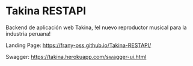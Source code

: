 # Takina RESTAPI
Backend de aplicación web Takina, !el nuevo reproductor musical para la industria peruana!

Landing Page: https://frany-oss.github.io/Takina-RESTAPI/

Swagger: https://takina.herokuapp.com/swagger-ui.html
